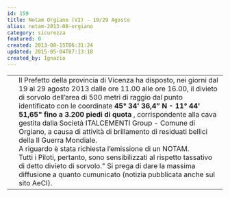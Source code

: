 ```yaml
---
id: 159
title: Notam Orgiano (VI) - 19/29 Agosto
alias: notam-2013-08-orgiano
category: sicurezza
featured: 0
created: 2013-08-15T06:31:24
updated: 2015-05-04T07:13:18
created_by: Ignazio
---
```

<table>
 <tbody>
  <tr>
   <td rowspan="2" style="margin-right: 15px;">
    <img align="left" alt="" border="0" src="images/stories/aeci-logo.gif"/>
   </td>
  </tr>
  <tr>
   <td>
    Il Prefetto della provincia di Vicenza ha disposto, nei giorni dal 19 al 29 agosto 2013 dalle ore 11.00 alle ore 16.00, il divieto di sorvolo dell’area di 500 metri di raggio dal punto identificato con le coordinate
    <strong>
     45° 34' 36,4” N - 11° 44' 51,65" fino a 3.200 piedi di quota
    </strong>
    , corrispondente alla cava gestita dalla Società ITALCEMENTI Group - Comune di Orgiano, a causa di attività di brillamento di residuati bellici della II Guerra Mondiale.
    <br/>
    A riguardo è stata richiesta l’emissione di un NOTAM.
    <br/>
    <div style="line-height: 8px;">
    </div>
    Tutti i Piloti, pertanto, sono sensibilizzati al rispetto tassativo di detto divieto di sorvolo." Si prega di dare la massima diffusione a quanto cumunicato (notizia pubblicata anche sul sito AeCI).
   </td>
  </tr>
 </tbody>
</table>
